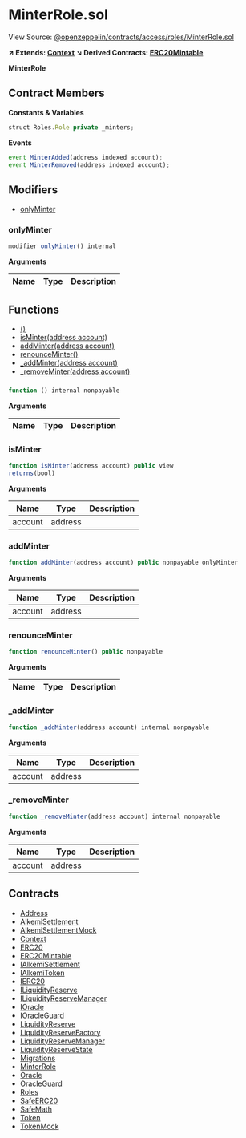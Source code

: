 # MinterRole.sol

View Source: [@openzeppelin/contracts/access/roles/MinterRole.sol](../@openzeppelin/contracts/access/roles/MinterRole.sol)

**↗ Extends: [Context](Context.md)**
**↘ Derived Contracts: [ERC20Mintable](ERC20Mintable.md)**

**MinterRole**

## Contract Members
**Constants & Variables**

```js
struct Roles.Role private _minters;

```

**Events**

```js
event MinterAdded(address indexed account);
event MinterRemoved(address indexed account);
```

## Modifiers

- [onlyMinter](#onlyminter)

### onlyMinter

```js
modifier onlyMinter() internal
```

**Arguments**

| Name        | Type           | Description  |
| ------------- |------------- | -----|

## Functions

- [()](#)
- [isMinter(address account)](#isminter)
- [addMinter(address account)](#addminter)
- [renounceMinter()](#renounceminter)
- [_addMinter(address account)](#_addminter)
- [_removeMinter(address account)](#_removeminter)

### 

```js
function () internal nonpayable
```

**Arguments**

| Name        | Type           | Description  |
| ------------- |------------- | -----|

### isMinter

```js
function isMinter(address account) public view
returns(bool)
```

**Arguments**

| Name        | Type           | Description  |
| ------------- |------------- | -----|
| account | address |  | 

### addMinter

```js
function addMinter(address account) public nonpayable onlyMinter 
```

**Arguments**

| Name        | Type           | Description  |
| ------------- |------------- | -----|
| account | address |  | 

### renounceMinter

```js
function renounceMinter() public nonpayable
```

**Arguments**

| Name        | Type           | Description  |
| ------------- |------------- | -----|

### _addMinter

```js
function _addMinter(address account) internal nonpayable
```

**Arguments**

| Name        | Type           | Description  |
| ------------- |------------- | -----|
| account | address |  | 

### _removeMinter

```js
function _removeMinter(address account) internal nonpayable
```

**Arguments**

| Name        | Type           | Description  |
| ------------- |------------- | -----|
| account | address |  | 

## Contracts

* [Address](Address.md)
* [AlkemiSettlement](AlkemiSettlement.md)
* [AlkemiSettlementMock](AlkemiSettlementMock.md)
* [Context](Context.md)
* [ERC20](ERC20.md)
* [ERC20Mintable](ERC20Mintable.md)
* [IAlkemiSettlement](IAlkemiSettlement.md)
* [IAlkemiToken](IAlkemiToken.md)
* [IERC20](IERC20.md)
* [ILiquidityReserve](ILiquidityReserve.md)
* [ILiquidityReserveManager](ILiquidityReserveManager.md)
* [IOracle](IOracle.md)
* [IOracleGuard](IOracleGuard.md)
* [LiquidityReserve](LiquidityReserve.md)
* [LiquidityReserveFactory](LiquidityReserveFactory.md)
* [LiquidityReserveManager](LiquidityReserveManager.md)
* [LiquidityReserveState](LiquidityReserveState.md)
* [Migrations](Migrations.md)
* [MinterRole](MinterRole.md)
* [Oracle](Oracle.md)
* [OracleGuard](OracleGuard.md)
* [Roles](Roles.md)
* [SafeERC20](SafeERC20.md)
* [SafeMath](SafeMath.md)
* [Token](Token.md)
* [TokenMock](TokenMock.md)
